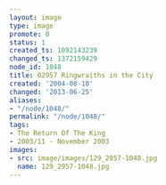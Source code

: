 ```yaml
---
layout: image
type: image
promote: 0
status: 1
created_ts: 1092143239
changed_ts: 1372159429
node_id: 1048
title: 02957 Ringwraiths in the City
created: '2004-08-10'
changed: '2013-06-25'
aliases:
- "/node/1048/"
permalink: "/node/1048/"
tags:
- The Return Of The King
- 2003/11 - November 2003
images:
- src: image/images/129_2957-1048.jpg
  name: 129_2957-1048.jpg
---
```


